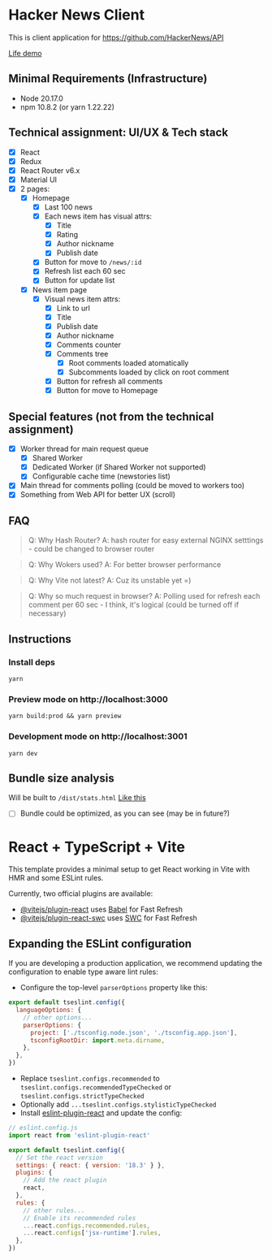 # Hacker News Client

This is client application for https://github.com/HackerNews/API

[Life demo](https://pravosleva.pro/dist.hacker-news-2024/)

## Minimal Requirements (Infrastructure)
- Node 20.17.0
- npm 10.8.2 (or yarn 1.22.22)

## Technical assignment: UI/UX & Tech stack
- [x] React
- [x] Redux
- [x] React Router v6.x
- [x] Material UI
- [x] 2 pages:
  - [x] Homepage
    - [x] Last 100 news
    - [x] Each news item has visual attrs:
      - [x] Title
      - [x] Rating
      - [x] Author nickname
      - [x] Publish date
    - [x] Button for move to `/news/:id`
    - [x] Refresh list each 60 sec
    - [x] Button for update list
  - [x] News item page
    - [x] Visual news item attrs:
      - [x] Link to url
      - [x] Title
      - [x] Publish date
      - [x] Author nickname
      - [x] Comments counter
      - [x] Comments tree
        - [x] Root comments loaded atomatically
        - [x] Subcomments loaded by click on root comment
      - [x] Button for refresh all comments
      - [x] Button for move to Homepage

## Special features (not from the technical assignment)
- [x] Worker thread for main request queue
  - [x] Shared Worker
  - [x] Dedicated Worker (if Shared Worker not supported)
  - [x] Configurable cache time (newstories list)
- [x] Main thread for comments polling (could be moved to workers too)
- [x] Something from Web API for better UX (scroll)

## FAQ
> Q: Why Hash Router?
> A: hash router for easy external NGINX setttings - could be changed to browser router

> Q: Why Wokers used?
> A: For better browser performance

> Q: Why Vite not latest?
> A: Cuz its unstable yet =)

> Q: Why so much request in browser?
> A: Polling used for refresh each comment per 60 sec - I think, it's logical (could be turned off if necessary)

## Instructions
### Install deps
```shell
yarn
```

### Preview mode on http://localhost:3000
```shell
yarn build:prod && yarn preview
```

### Development mode on http://localhost:3001
```shell
yarn dev
```

## Bundle size analysis
Will be built to `/dist/stats.html` [Like this](https://pravosleva.pro/dist.hacker-news-2024/stats.html)
- [ ] Bundle could be optimized, as you can see (may be in future?)

# React + TypeScript + Vite

This template provides a minimal setup to get React working in Vite with HMR and some ESLint rules.

Currently, two official plugins are available:

- [@vitejs/plugin-react](https://github.com/vitejs/vite-plugin-react/blob/main/packages/plugin-react/README.md) uses [Babel](https://babeljs.io/) for Fast Refresh
- [@vitejs/plugin-react-swc](https://github.com/vitejs/vite-plugin-react-swc) uses [SWC](https://swc.rs/) for Fast Refresh

## Expanding the ESLint configuration

If you are developing a production application, we recommend updating the configuration to enable type aware lint rules:

- Configure the top-level `parserOptions` property like this:

```js
export default tseslint.config({
  languageOptions: {
    // other options...
    parserOptions: {
      project: ['./tsconfig.node.json', './tsconfig.app.json'],
      tsconfigRootDir: import.meta.dirname,
    },
  },
})
```

- Replace `tseslint.configs.recommended` to `tseslint.configs.recommendedTypeChecked` or `tseslint.configs.strictTypeChecked`
- Optionally add `...tseslint.configs.stylisticTypeChecked`
- Install [eslint-plugin-react](https://github.com/jsx-eslint/eslint-plugin-react) and update the config:

```js
// eslint.config.js
import react from 'eslint-plugin-react'

export default tseslint.config({
  // Set the react version
  settings: { react: { version: '18.3' } },
  plugins: {
    // Add the react plugin
    react,
  },
  rules: {
    // other rules...
    // Enable its recommended rules
    ...react.configs.recommended.rules,
    ...react.configs['jsx-runtime'].rules,
  },
})
```
